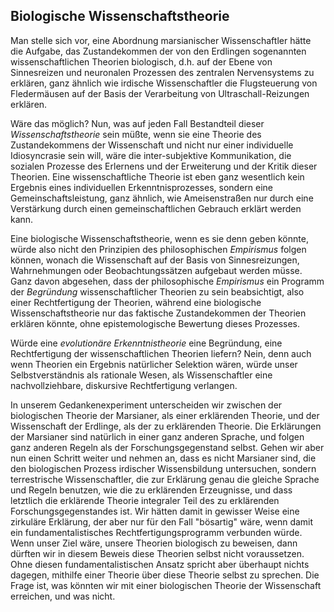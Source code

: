 ## Biologische Wissenschaftstheorie
Man stelle sich vor, eine Abordnung marsianischer Wissenschaftler hätte die Aufgabe, das Zustandekommen der von den Erdlingen sogenannten wissenschaftlichen Theorien biologisch, d.h. auf der Ebene von Sinnesreizen und neuronalen Prozessen des zentralen Nervensystems zu erklären, ganz ähnlich wie irdische Wissenschaftler die Flugsteuerung von Fledermäusen auf der Basis der Verarbeitung von Ultraschall-Reizungen erklären.

Wäre das möglich? Nun, was auf jeden Fall Bestandteil dieser _Wissenschaftstheorie_ sein müßte, wenn sie eine Theorie des Zustandekommens der Wissenschaft und nicht nur einer individuelle Idiosyncrasie sein will, wäre die inter-subjektive Kommunikation, die sozialen Prozesse des Erlernens und der Erweiterung und der Kritik dieser Theorien. Eine wissenschaftliche Theorie ist eben ganz wesentlich kein Ergebnis eines individuellen Erkenntnisprozesses, sondern eine Gemeinschaftsleistung, ganz ähnlich, wie Ameisenstraßen nur durch eine Verstärkung durch einen gemeinschaftlichen Gebrauch erklärt werden kann.

Eine biologische Wissenschaftstheorie, wenn es sie denn geben könnte, würde also nicht den Prinzipien des philosophischen _Empirismus_ folgen können, wonach die Wissenschaft auf der Basis von Sinnesreizungen, Wahrnehmungen oder Beobachtungssätzen aufgebaut werden müsse. Ganz davon abgesehen, dass der philosophische _Empirismus_ ein Programm der _Begründung_ wissenschaftlicher Theorien zu sein beabsichtigt, also einer Rechtfertigung der Theorien, während eine biologische Wissenschaftstheorie nur das faktische Zustandekommen der Theorien erklären könnte, ohne epistemologische Bewertung dieses Prozesses.

Würde eine _evolutionäre Erkenntnistheorie_ eine Begründung, eine Rechtfertigung der wissenschaftlichen Theorien liefern? Nein, denn auch wenn Theorien ein Ergebnis natürlicher Selektion wären, würde unser Selbstverständnis als rationale Wesen, als Wissenschaftler eine nachvollziehbare, diskursive Rechtfertigung verlangen.

In unserem Gedankenexperiment unterscheiden wir zwischen der biologischen Theorie der Marsianer, als einer erklärenden Theorie, und der Wissenschaft der Erdlinge, als der zu erklärenden Theorie. Die Erklärungen der Marsianer sind natürlich in einer ganz anderen Sprache, und folgen ganz anderen Regeln als der Forschungsgegenstand selbst. Gehen wir aber nun einen Schritt weiter und nehmen an, dass es nicht Marsianer sind, die den biologischen Prozess irdischer Wissensbildung untersuchen, sondern terrestrische Wissenschaftler, die zur Erklärung genau die gleiche Sprache und Regeln benutzen, wie die zu erklärenden Erzeugnisse, und dass letztlich die erklärende Theorie integraler Teil des zu erklärenden Forschungsgegenstandes ist. Wir hätten damit in gewisser Weise eine zirkuläre Erklärung, der aber nur für den Fall "bösartig" wäre, wenn damit ein fundamentalistisches Rechtfertigungsprogramm verbunden würde. Wenn unser Ziel wäre, unsere Theorien biologisch zu beweisen, dann dürften wir in diesem Beweis diese Theorien selbst nicht voraussetzen. Ohne diesen fundamentalistischen Ansatz spricht aber überhaupt nichts dagegen, mithilfe einer Theorie über diese Theorie selbst zu sprechen. Die Frage ist, was könnten wir mit einer biologischen Theorie der Wissenschaft erreichen, und was nicht.